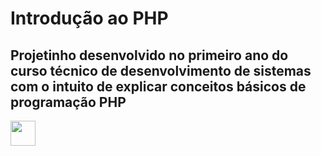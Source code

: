 # Introdução ao PHP

## Projetinho desenvolvido no primeiro ano do curso técnico de desenvolvimento de sistemas com o intuito de explicar conceitos básicos de programação PHP
<img src="https://cdn.jsdelivr.net/gh/devicons/devicon/icons/php/php-plain.svg" width=40px heigth=40px/>
          
